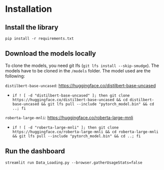 # Installation

## Install the library

`pip install -r requirements.txt`

## Download the models locally

To clone the models, you need git lfs (`git lfs install --skip-smudge`). The models have to be cloned in the `/models` folder. The model used are the following:

`distilbert-base-uncased`: https://huggingface.co/distilbert-base-uncased
  - `if ! [ -d "distilbert-base-uncased" ]; then git clone https://huggingface.co/distilbert-base-uncased && cd distilbert-base-uncased && git lfs pull --include "pytorch_model.bin" && cd ..; fi`

`roberta-large-mnli`: https://huggingface.co/roberta-large-mnli
  - `if ! [ -d "roberta-large-mnli" ]; then git clone https://huggingface.co/roberta-large-mnli && cd roberta-large-mnli && git lfs pull --include "pytorch_model.bin" && cd ..; fi`

## Run the dashboard

`streamlit run Data_Loading.py --browser.gatherUsageStats=false`
